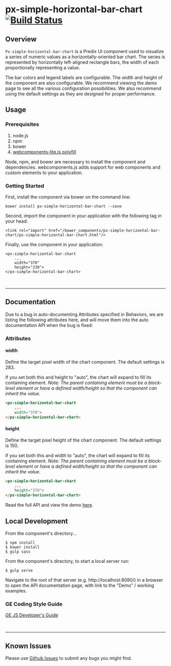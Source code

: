 # px-simple-horizontal-bar-chart [![Build Status](https://travis-ci.org/PredixDev/px-simple-horizontal-bar-chart.svg?branch=master)](https://travis-ci.org/PredixDev/px-simple-horizontal-bar-chart)


## Overview

`Px-simple-horizontal-bar-chart` is a Predix UI component used to visualize a series of numeric values as a horizontally-oriented bar chart. The series is represented by horizontally left-aligned rectangle bars, the width of each proportionally representing a value.

The bar colors and legend labels are configurable. The width and height of the component are also configurable. We recommend viewing the demo page to see all the various configuration possibilities. We also recommend using the default settings as they are designed for proper performance.

## Usage

### Prerequisites
1. node.js
2. npm
3. bower
4. [webcomponents-lite.js polyfill](https://github.com/webcomponents/webcomponentsjs)

Node, npm, and bower are necessary to install the component and dependencies. webcomponents.js adds support for web components and custom elements to your application.

### Getting Started

First, install the component via bower on the command line:

```
bower install px-simple-horizontal-bar-chart --save
```

Second, import the component in your application with the following tag in your head:

```
<link rel="import" href="/bower_components/px-simple-horizontal-bar-chart/px-simple-horizontal-bar-chart.html"/>
```

Finally, use the component in your application:

```
<px-simple-horizontal-bar-chart
    ...
    width="370"
    height="230">
</px-simple-horizontal-bar-chart>
```

<br />
<hr />

## Documentation

Due to a bug in auto-documenting Attributes specified in Behaviors, we are listing the following attributes here, and will move them into the auto documentation API when the bug is fixed:

### Attributes

#### width

Define the target pixel width of the chart component. The default settings is 283.

If you set both this and height to "auto", the chart will expand to fill its containing element. *Note: The parent containing element must be a block-level element or have a defined width/height so that the component can inherit the value.*

```html
<px-simple-horizontal-bar-chart
    ...
    width="370">
</px-simple-horizontal-bar-chart>
```
#### height

Define the target pixel height of the chart component. The default settings is 150.

If you set both this and width to "auto", the chart will expand to fill its containing element. *Note: The parent containing element must be a block-level element or have a defined width/height so that the component can inherit the value.*

```html
<px-simple-horizontal-bar-chart
    ...
    height="370">
</px-simple-horizontal-bar-chart>
```

Read the full API and view the demo [here](https://predixdev.github.io/px-simple-horizontal-bar-chart/).

## Local Development

From the component's directory...

```
$ npm install
$ bower install
$ gulp sass
```

From the component's directory, to start a local server run:

```
$ gulp serve
```

Navigate to the root of that server (e.g. http://localhost:8080/) in a browser to open the API documentation page, with link to the "Demo" / working examples.



### GE Coding Style Guide
[GE JS Developer's Guide](https://github.com/GeneralElectric/javascript)

<br />
<hr />

## Known Issues

Please use [Github Issues](https://github.com/PredixDev/px-simple-horizontal-bar-chart/issues) to submit any bugs you might find.
